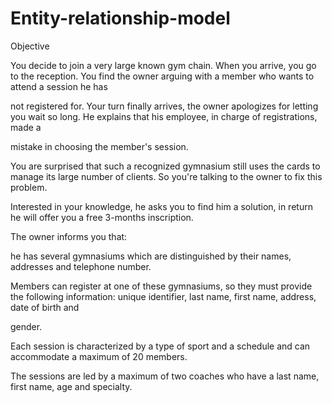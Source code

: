 # Entity-relationship-model

Objective

You decide to join a very large known gym chain. When you arrive, you go to the reception. You find the owner arguing with a member who wants to attend a session he has 

not registered for. Your turn finally arrives, the owner apologizes for letting you wait so long. He explains that his employee, in charge of registrations, made a

mistake in choosing the member's session.

You are surprised that such a recognized gymnasium still uses the cards to manage its large number of clients. So you're talking to the owner to  fix this problem.

Interested in your knowledge, he asks you to find him a solution, in return he will offer you a free 3-months inscription.  

The owner informs you that:

 he has several gymnasiums which are distinguished by their names, addresses and telephone number. 
 
Members can register at one of these gymnasiums, so they must provide the following information: unique identifier, last name, first name, address, date of birth and

gender. 

Each session is characterized by a type of sport and a schedule and can accommodate a maximum of 20 members. 

The sessions are led by a maximum of two coaches who have a last name, first name, age and specialty.
